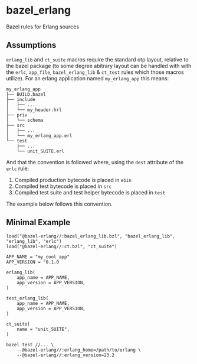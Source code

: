 # bazel_erlang

Bazel rules for Erlang sources

## Assumptions

`erlang_lib` and `ct_suite` macros require the standard otp layout, relative to the bazel package (to some degree abitrary layout can be handled with with the `erlc`, `app_file`, `bazel_erlang_lib` & `ct_test` rules which those macros utilize). For an erlang application named `my_erlang_app` this means:

```
my_erlang_app
├── BUILD.bazel
├── include
│   ├── ...
│   └── my_header.hrl
├── priv
│   └── schema
├── src
│   ├── ...
│   └── my_erlang_app.erl
└── test
    ├── ...
    └── unit_SUITE.erl
```

And that the convention is followed where, using the `dest` attribute of the `erlc` rule:
1. Compiled production bytecode is placed in `ebin`
2. Compiled test bytecode is placed in `src`
3. Compiled test suite and test helper bytecode is placed in `test`

The example below follows this convention.

## Minimal Example

```starlark
load("@bazel-erlang//:bazel_erlang_lib.bzl", "bazel_erlang_lib", "erlang_lib", "erlc")
load("@bazel-erlang//:ct.bzl", "ct_suite")

APP_NAME = "my_cool_app"
APP_VERSION = "0.1.0

erlang_lib(
    app_name = APP_NAME,
    app_version = APP_VERSION,
)

test_erlang_lib(
    app_name = APP_NAME,
    app_version = APP_VERSION,
)

ct_suite(
    name = "unit_SUITE",
)
```

```shell
bazel test //... \
    --@bazel-erlang//:erlang_home=/path/to/erlang \
    --@bazel-erlang//:erlang_version=23.2
```
